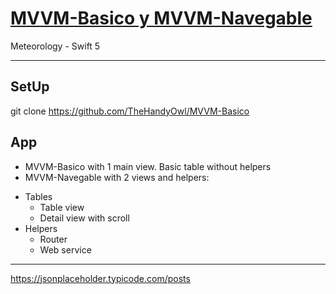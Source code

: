 # [MVVM-Basico y MVVM-Navegable][repo]
Meteorology - Swift 5

----------

## SetUp
git clone https://github.com/TheHandyOwl/MVVM-Basico

## App
- MVVM-Basico with 1 main view. Basic table without helpers
- MVVM-Navegable with 2 views and helpers:
<ul>
	<li>
		Tables
		<ul>
			<li>Table view</li>
			<li>Detail view with scroll</li>
		</ul>
	</li>
	<li>
		Helpers
		<ul>
			<li>Router</li>
			<li>Web service</li>
		</ul>
	</li>
</ul>



[repo]: https://github.com/TheHandyOwl/MVVM-Basico


-----
https://jsonplaceholder.typicode.com/posts